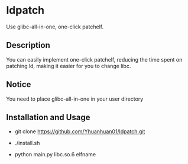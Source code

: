 # ldpatch
Use glibc-all-in-one, one-click patchelf.

## Description
You can easily implement one-click patchelf, reducing the time spent on patching ld, making it easier for you to change libc.

## Notice
You need to place glibc-all-in-one in your user directory

## Installation and Usage
- git clone https://github.com/Yhuanhuan01/ldpatch.git

- ./install.sh

- python main.py libc.so.6 elfname


